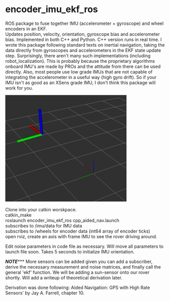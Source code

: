 # encoder_imu_ekf_ros
ROS package to fuse together IMU (accelerometer + gyroscope) and wheel encoders in an EKF.   
Updates position, velocity, orientation, gyroscope bias and accelerometer bias. Implemented in both C++ and Python. C++ version runs in real time. I wrote this package following standard texts on inertial navigation, taking the data directly from gyroscopes and accelerometers in the EKF state update step. Surprisingly, there aren't many such implementations (including robot_localization). This is probably because the proprietary algorithms onboard IMU's are made by PROs and the attitude from there can be used directly. Also, most people use low grade IMUs that are not capable of integrating the accelerometer in a useful way (high gyro drift). So if your IMU isn't as good as an XSens grade IMU, I don't think this package will work for you.

![GitHub Logo](/results/Motion.png)

Clone into your catkin worskpace.  
catkin_make  
roslaunch encoder_imu_ekf_ros cpp_aided_nav.launch  
subscribes to /imu/data for IMU data  
subscribes to /wheels for encoder data (int64 array of encoder ticks)  
open rviz, create an axis with frame IMU to see the rover driving around.  

Edit noise parameters in code file as necessary. Will move all parameters to launch file soon. Takes 5 seconds to initialize IMU orientation.

*********NOTE************
More sensors can be added given you can add a subscriber, derive the necessary measurement and noise matrices, and finally call the general 'ekf' function. We will be adding a sun-sensor onto our rover shortly. Will add a writeup of theoretical derivation later.

Derivation was done following: Aided Navigation: GPS with High Rate Sensors' by Jay A. Farrell, chapter 10.
